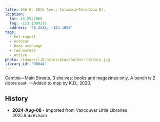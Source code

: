 ```yaml
---
title: 166 W. 20th Ave.; Columbia—Manitoba St.
location:
  lat: 49.2527665
  lng: -123.1089316
  address: '49.2528, -123.1089'
tags:
  - kml-import
  - outdoor
  - book-exchange
  - red-marker
  - active
photo: /images/libraries/placeholder-library.jpg
library_id: '00044'
---
```

Cambie—Main Streets.
3 shelves; books and magazines only.
A bench is 2 doors east.
—Added to map by K.D., 2020.

## History
- **2024-Aug-08** - Imported from Vancouver Little Libraries 2025.8.6.revision
